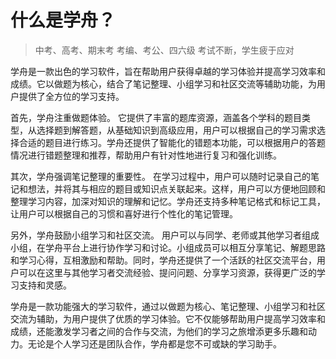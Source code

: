 # 什么是学舟？

> 中考、高考、期末考
> 考编、考公、四六级
> 考试不断，学生疲于应对


学舟是一款出色的学习软件，旨在帮助用户获得卓越的学习体验并提高学习效率和成绩。它以做题为核心，结合了笔记整理、小组学习和社区交流等辅助功能，为用户提供了全方位的学习支持。

首先，学舟注重做题体验。
它提供了丰富的题库资源，涵盖各个学科的题目类型，从选择题到解答题，从基础知识到高级应用，用户可以根据自己的学习需求选择合适的题目进行练习。学舟还提供了智能化的错题本功能，可以根据用户的答题情况进行错题整理和推荐，帮助用户有针对性地进行复习和强化训练。

其次，学舟强调笔记整理的重要性。
在学习过程中，用户可以随时记录自己的笔记和想法，并将其与相应的题目或知识点关联起来。这样，用户可以方便地回顾和整理学习内容，加深对知识的理解和记忆。学舟还支持多种笔记格式和标记工具，让用户可以根据自己的习惯和喜好进行个性化的笔记管理。

另外，学舟鼓励小组学习和社区交流。
用户可以与同学、老师或其他学习者组成小组，在学舟平台上进行协作学习和讨论。小组成员可以相互分享笔记、解题思路和学习心得，互相激励和帮助。同时，学舟还提供了一个活跃的社区交流平台，用户可以在这里与其他学习者交流经验、提问问题、分享学习资源，获得更广泛的学习支持和灵感。

学舟是一款功能强大的学习软件，通过以做题为核心、笔记整理、小组学习和社区交流为辅助，为用户提供了优质的学习体验。它不仅能够帮助用户提高学习效率和成绩，还能激发学习者之间的合作与交流，为他们的学习之旅增添更多乐趣和动力。无论是个人学习还是团队合作，学舟都是您不可或缺的学习助手。



